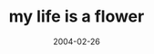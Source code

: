 ---
layout: base.njk
title : 'my life is a flower' 
view_title : 'my life is a flower' 
year : '2004' 
date : '2004-02-26' 
img_file : '/drawing/mylifeisaflower.png' 
html_file : 'mylifeisaflower' 
next_html : 'imaybestupidbutyoureajerk.html' 
year_order : '17' 
permalink : "title/{{html_file}}.html"
---